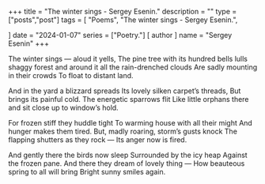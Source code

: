 +++
title = "The winter sings - Sergey Esenin."
description = ""
type = ["posts","post"]
tags = [
    "Poems",
   "The winter sings - Sergey Esenin.",
    
]
date = "2024-01-07"
series = ["Poetry."]
[ author ]
  name = "Sergey Esenin"
+++

The winter sings — aloud it yells,
The pine tree with its hundred bells
lulls shaggy forest and
around it all the rain-drenched clouds
Are sadly mounting in their crowds
To float to distant land.

And in the yard a blizzard spreads
Its lovely silken carpet’s threads,
But brings its painful cold.
The energetic sparrows flit
Like little orphans there and sit
close up to window’s hold.

For frozen stiff they huddle tight
To warming house with all their might
And hunger makes them tired.
But, madly roaring, storm’s gusts knock
The flapping shutters as they rock —
Its anger now is fired.

And gently there the birds now sleep
Surrounded by the icy heap
Against the frozen pane.
And there they dream of lovely thing —
How beauteous spring to all will bring
Bright sunny smiles again.
